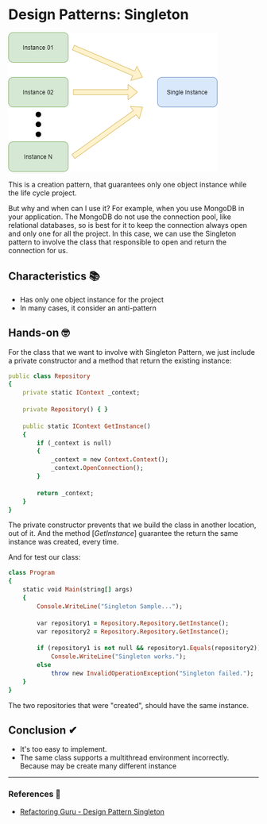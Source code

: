 ﻿# Design Patterns: Singleton

![Singleton sample](./singleton.png)

This is a creation pattern, that guarantees only one object instance while the life cycle project.

But why and when can I use it? For example, when you use MongoDB in your application. The MongoDB do not use the connection pool, like relational databases, so is best for it to keep the connection always open and only one for all the project. In this case, we can use the Singleton pattern to involve the class that responsible to open and return the connection for us.


## Characteristics 📚

* Has only one object instance for the project
* In many cases, it consider an anti-pattern

## Hands-on 🤓

For the class that we want to involve with Singleton Pattern, we just include a private constructor and a method that return the existing instance:

```rb
public class Repository
{
	private static IContext _context;

    private Repository() { }

    public static IContext GetInstance()
    {
        if (_context is null)
        {
            _context = new Context.Context();
            _context.OpenConnection();
        }

    	return _context;
    }
}

```

The private constructor prevents that we build the class in another location, out of it. And the method [*GetInstance*] guarantee the return the same instance was created, every time.

And for test our class:

```rb
class Program
{
    static void Main(string[] args)
    {
        Console.WriteLine("Singleton Sample...");

        var repository1 = Repository.Repository.GetInstance();
        var repository2 = Repository.Repository.GetInstance();

        if (repository1 is not null && repository1.Equals(repository2))
        	Console.WriteLine("Singleton works.");
        else
        	throw new InvalidOperationException("Singleton failed.");
    }
}
```
The two repositories that were "created", should have the same instance.


## Conclusion ✔

* It's too easy to implement.
* The same class supports a multithread environment incorrectly. Because may be create many different instance

---

### References 📜
* [Refactoring Guru - Design Pattern Singleton](https://refactoring.guru/design-patterns/singleton/csharp/example)
